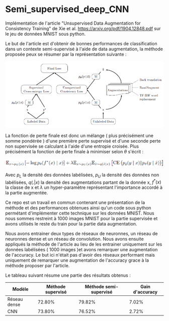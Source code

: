 # Semi_supervised_deep_CNN
Implémentation de l'article "Unsupervised Data Augmentation for Consistency Training" de Xie et al. https://arxiv.org/pdf/1904.12848.pdf sur le jeu de données MNIST sous python.  

Le but de l'article est d'obtenir de bonnes performances de classification dans un contexte semi-supervisé à l'aide de data augmentation, la méthode proposée peux se résumer par la représentation suivante :

<p align="center">
<img src="Img/UDA.png" alt="drawing" width="700"/>  
</p>

La fonction de perte finale est donc un mélange ( plus précisément une somme pondérée ) d'une première perte supervisé et d'une seconde perte non supervisée se calculant à l'aide d'une entropie croisée. Plus précisément la fonction de perte finale à minimiser selon $\theta$ s'écrit :  

<p align="center">
<img src="Img/loss.png" alt="drawing" width="700"/>  
</p>

Avec $p_L$ la densité des données labélisées, $p_U$ la densité des données non labélisées,  $q(.|x)$ la densité des augmentations partant de la donnée x, $f^*(x)$ la classe de x et $\lambda$ un hyper-paramètre représentant l'importance accordé à la partie augmentée.  

Ce repo est un travail en commun contenant une présentation de la méthode et des performances obtenues ainsi qu'un code sous python permétant d'implémenter cette technique sur les données MNIST. Nous nous sommes restreint à 1000 images MNIST pour la partie supervisée et avons utilisés le reste du train pour la partie data augmentation.  

Nous avons entrainer deux types de réseaux de neuronnes, un réseau de neuronnes dense et un réseau de convolution. Nous avons ensuite appliqués la méthode de l'article au lieu de les entrainer uniquement sur les données labélisées ( 1000 images )et avons remarquer une augmentation de l'accuracy. Le but ici n'était pas d'avoir des réseaux performant mais uniquement de remarquer une augmentation de l'accuracy grace à la méthode proposer par l'article.  

Le tableau suivant résume une partie des résultats obtenus :  

| Modèle |  Méthode supervisé |  Méthode semi-supervisé |  Gain d'accuracy |  
|-----------|-----------|-----------| -----------| 
| Réseau dense |  72.80% | 79.82% | 7.02% |  
| CNN  |  73.80%  |  76.52% | 2.72% | 
